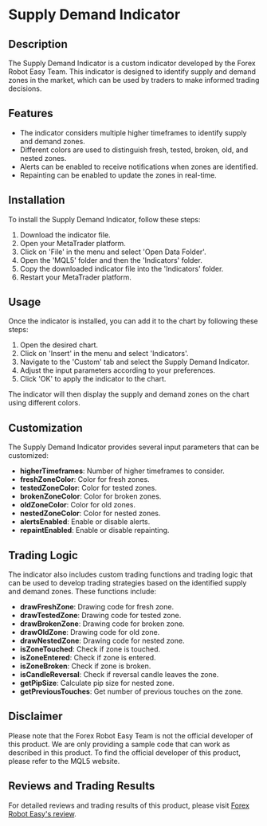 # Supply Demand Indicator

## Description

The Supply Demand Indicator is a custom indicator developed by the Forex Robot Easy Team. This indicator is designed to identify supply and demand zones in the market, which can be used by traders to make informed trading decisions.

## Features

- The indicator considers multiple higher timeframes to identify supply and demand zones.
- Different colors are used to distinguish fresh, tested, broken, old, and nested zones.
- Alerts can be enabled to receive notifications when zones are identified.
- Repainting can be enabled to update the zones in real-time.

## Installation

To install the Supply Demand Indicator, follow these steps:

1. Download the indicator file.
2. Open your MetaTrader platform.
3. Click on 'File' in the menu and select 'Open Data Folder'.
4. Open the 'MQL5' folder and then the 'Indicators' folder.
5. Copy the downloaded indicator file into the 'Indicators' folder.
6. Restart your MetaTrader platform.

## Usage

Once the indicator is installed, you can add it to the chart by following these steps:

1. Open the desired chart.
2. Click on 'Insert' in the menu and select 'Indicators'.
3. Navigate to the 'Custom' tab and select the Supply Demand Indicator.
4. Adjust the input parameters according to your preferences.
5. Click 'OK' to apply the indicator to the chart.

The indicator will then display the supply and demand zones on the chart using different colors.

## Customization

The Supply Demand Indicator provides several input parameters that can be customized:

- **higherTimeframes**: Number of higher timeframes to consider.
- **freshZoneColor**: Color for fresh zones.
- **testedZoneColor**: Color for tested zones.
- **brokenZoneColor**: Color for broken zones.
- **oldZoneColor**: Color for old zones.
- **nestedZoneColor**: Color for nested zones.
- **alertsEnabled**: Enable or disable alerts.
- **repaintEnabled**: Enable or disable repainting.

## Trading Logic

The indicator also includes custom trading functions and trading logic that can be used to develop trading strategies based on the identified supply and demand zones. These functions include:

- **drawFreshZone**: Drawing code for fresh zone.
- **drawTestedZone**: Drawing code for tested zone.
- **drawBrokenZone**: Drawing code for broken zone.
- **drawOldZone**: Drawing code for old zone.
- **drawNestedZone**: Drawing code for nested zone.
- **isZoneTouched**: Check if zone is touched.
- **isZoneEntered**: Check if zone is entered.
- **isZoneBroken**: Check if zone is broken.
- **isCandleReversal**: Check if reversal candle leaves the zone.
- **getPipSize**: Calculate pip size for nested zone.
- **getPreviousTouches**: Get number of previous touches on the zone.

## Disclaimer

Please note that the Forex Robot Easy Team is not the official developer of this product. We are only providing a sample code that can work as described in this product. To find the official developer of this product, please refer to the MQL5 website.

## Reviews and Trading Results

For detailed reviews and trading results of this product, please visit [Forex Robot Easy's review](https://forexroboteasy.com/forex-robot-review/zonepro-forex-software-review-of-reliable-supply-demand-indicator/).
